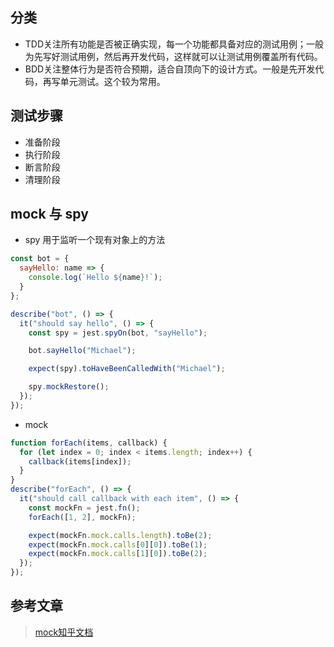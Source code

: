 ## 分类
- TDD关注所有功能是否被正确实现，每一个功能都具备对应的测试用例；一般为先写好测试用例，然后再开发代码，这样就可以让测试用例覆盖所有代码。
- BDD关注整体行为是否符合预期，适合自顶向下的设计方式。一般是先开发代码，再写单元测试。这个较为常用。


## 测试步骤
- 准备阶段
- 执行阶段
- 断言阶段
- 清理阶段

## mock 与 spy

- spy 用于监听一个现有对象上的方法   

```javascript
const bot = {
  sayHello: name => {
    console.log(`Hello ${name}!`);
  }
};

describe("bot", () => {
  it("should say hello", () => {
    const spy = jest.spyOn(bot, "sayHello");

    bot.sayHello("Michael");

    expect(spy).toHaveBeenCalledWith("Michael");

    spy.mockRestore();
  });
});
```   
- mock   

```javascript
function forEach(items, callback) {
  for (let index = 0; index < items.length; index++) {
    callback(items[index]);
  }
}
describe("forEach", () => {
  it("should call callback with each item", () => {
    const mockFn = jest.fn();
    forEach([1, 2], mockFn);

    expect(mockFn.mock.calls.length).toBe(2);
    expect(mockFn.mock.calls[0][0]).toBe(1);
    expect(mockFn.mock.calls[1][0]).toBe(2);
  });
});
```


## 参考文章

>[mock知乎文档](https://zhuanlan.zhihu.com/p/47009664)